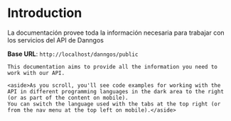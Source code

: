 # Introduction

La documentación provee toda la información necesaria para trabajar con los servicios del API de Danngos 

<aside>
    <strong>Base URL</strong>: <code>http://localhost/danngos/public</code>
</aside>

    This documentation aims to provide all the information you need to work with our API.

    <aside>As you scroll, you'll see code examples for working with the API in different programming languages in the dark area to the right (or as part of the content on mobile).
    You can switch the language used with the tabs at the top right (or from the nav menu at the top left on mobile).</aside>

